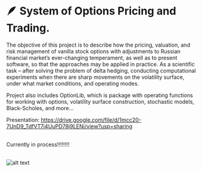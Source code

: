 # :feather: System of Options Pricing and Trading.

The objective of this project is to describe how the pricing, valuation, and risk management of vanilla stock options with adjustments to Russian financial market’s ever-changing temperament, as well as to present software, so that the approaches may be applied in practice. As a scientific task – after solving the problem of delta hedging, conducting computational experiments when there are sharp movements on the volatility surface, under what market conditions, and operating modes.

Project also includes OptionLib, which is package with operating functions for working with options, volatility surface construction, stochastic models, Black-Scholes, and more...



Presentation: https://drive.google.com/file/d/1mcc20-7UnD9_TdfVT7i4UuPD78j9LENi/view?usp=sharing

\
Currently in process!!!!!!!!




\
![alt text](https://www.imc.com/media/6c111abf-99df-4aae-8230-03291bce9fe6_APAC+DCP+Header+%281%29.png)



